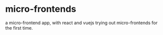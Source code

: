 # micro-frontends
a micro-frontend app, with react and vuejs
trying out micro-frontends for the first time.
